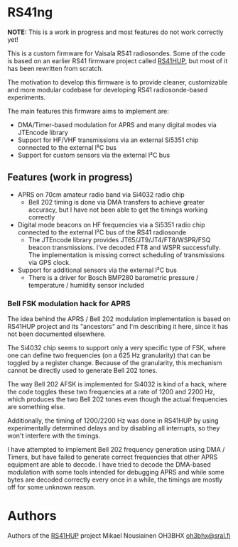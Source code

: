 # RS41ng

**NOTE:** This is a work in progress and most features do not work correctly yet!

This is a custom firmware for Vaisala RS41 radiosondes. Some of the code is based
on an earlier RS41 firmware project called [RS41HUP](https://github.com/df8oe/RS41HUP),
but most of it has been rewritten from scratch.

The motivation to develop this firmware is to provide cleaner, customizable and
more modular codebase for developing RS41 radiosonde-based experiments.

The main features this firmware aims to implement are:
* DMA/Timer-based modulation for APRS and many digital modes via JTEncode library
* Support for HF/VHF transmissions via an external Si5351 chip connected to the external I²C bus
* Support for custom sensors via the external I²C bus

## Features (work in progress)

* APRS on 70cm amateur radio band via Si4032 radio chip
  * Bell 202 timing is done via DMA transfers to achieve greater accuracy, but I have not been able to get the timings working correctly
* Digital mode beacons on HF frequencies via a Si5351 radio chip connected to the external I²C bus of the RS41 radiosonde
  * The JTEncode library provides JT65/JT9/JT4/FT8/WSPR/FSQ beacon transmissions. I've decoded FT8 and WSPR successfully.
   The implementation is missing correct scheduling of transmissions via GPS clock.
* Support for additional sensors via the external I²C bus
  * There is a driver for Bosch BMP280 barometric pressure / temperature / humidity sensor included 

### Bell FSK modulation hack for APRS

The idea behind the APRS / Bell 202 modulation implementation is based on RS41HUP project and its "ancestors"
and I'm describing it here, since it has not been documented elsewhere.

The Si4032 chip seems to support only a very specific type of FSK, where one can define two frequencies
(on a 625 Hz granularity) that can be toggled by a register change. Because of the granularity, this mechanism cannot be directly
used to generate Bell 202 tones.

The way Bell 202 AFSK is implemented for Si4032 is kind of a hack, where the code toggles these two frequencies at
a rate of 1200 and 2200 Hz, which produces the two Bell 202 tones even though the actual frequencies are something else.

Additionally, the timing of 1200/2200 Hz was done in RS41HUP by using experimentally determined delays
and by disabling all interrupts, so they won't interfere with the timings.

I have attempted to implement Bell 202 frequency generation using DMA / Timers, but have failed to generate correct
frequencies that other APRS equipment are able to decode. I have tried to decode the DMA-based modulation with
some tools intended for debugging APRS and while some bytes are decoded correctly every once in a while,
the timings are mostly off for some unknown reason.

# Authors

Authors of the [RS41HUP](https://github.com/df8oe/RS41HUP) project
Mikael Nousiainen OH3BHX <oh3bhx@sral.fi>
